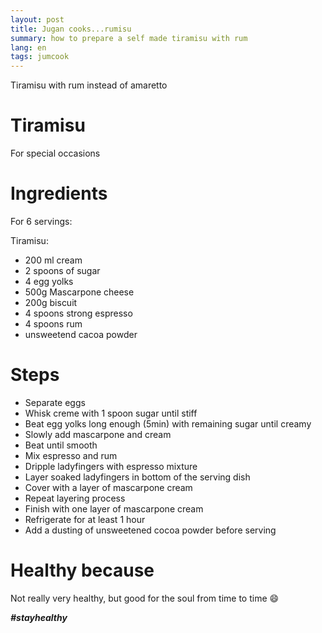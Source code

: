 ```yaml
---
layout: post
title: Jugan cooks...rumisu
summary: how to prepare a self made tiramisu with rum
lang: en
tags: jumcook
---
```


<div class="message">
Tiramisu with rum instead of amaretto
</div>

# Tiramisu
For special occasions

# Ingredients
For 6 servings:

Tiramisu:
- 200 ml cream
- 2 spoons of sugar
- 4 egg yolks
- 500g Mascarpone cheese
- 200g biscuit
- 4 spoons strong espresso
- 4 spoons rum
- unsweetend cacoa powder

# Steps
- Separate eggs
- Whisk creme with 1 spoon sugar until stiff
- Beat egg yolks long enough (5min) with remaining sugar until creamy
- Slowly add mascarpone and cream 
- Beat until smooth
- Mix espresso and rum
- Dripple ladyfingers with espresso mixture
- Layer soaked ladyfingers in bottom of the serving dish
- Cover with a layer of mascarpone cream
- Repeat layering process
- Finish with one layer of mascarpone cream
- Refrigerate for at least 1 hour
- Add a dusting of unsweetened cocoa powder before serving

# Healthy because
Not really very healthy, but good for the soul from time to time :smile:

_**#stayhealthy**_

